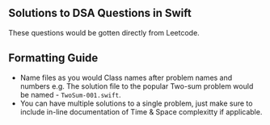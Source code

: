 ## Solutions to DSA Questions in Swift
These questions would be gotten directly from Leetcode.

## Formatting Guide
 - Name files as you would Class names after problem names and numbers e.g. The solution file to the popular Two-sum problem would be named - `TwoSum-001.swift`.
 - You can have multiple solutions to a single problem, just make sure to include in-line documentation of Time & Space complexitty if applicable.
